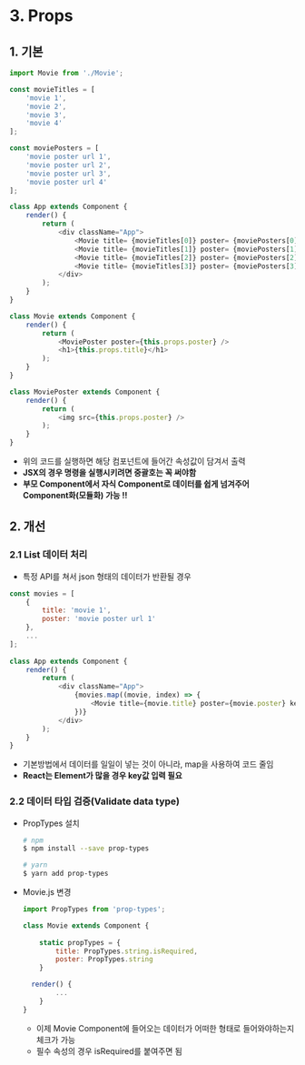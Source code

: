 # 3. Props

## 1.  기본

```javascript
import Movie from './Movie';

const movieTitles = [
    'movie 1',
    'movie 2',
    'movie 3',
    'movie 4'
];

const moviePosters = [
	'movie poster url 1',
    'movie poster url 2',
    'movie poster url 3',
    'movie poster url 4'
];

class App extends Component {
    render() {
        return (
        	<div className="App">
            	<Movie title= {movieTitles[0]} poster= {moviePosters[0]} />
                <Movie title= {movieTitles[1]} poster= {moviePosters[1]} />
                <Movie title= {movieTitles[2]} poster= {moviePosters[2]} />
                <Movie title= {movieTitles[3]} poster= {moviePosters[3]} />
            </div>
        );
    }
}
```

```javascript
class Movie extends Component {
    render() {
        return (
            <MoviePoster poster={this.props.poster} />
        	<h1>{this.props.title}</h1>
        );
    }
}

class MoviePoster extends Component {
    render() {
        return (
        	<img src={this.props.poster} />
        );
    }
}
```

- 위의 코드를 실행하면 해당 컴포넌트에 들어간 속성값이 담겨서 출력
- **JSX의 경우 명령을 실행시키려면 중괄호는 꼭 써야함**
- **부모 Component에서 자식 Component로 데이터를 쉽게 넘겨주어 Component화(모듈화) 가능 !!**

## 2. 개선

### 2.1 List 데이터 처리

- 특정 API를 쳐서 json 형태의 데이터가 반환될 경우

```javascript
const movies = [
    {
        title: 'movie 1',
        poster: 'movie poster url 1'
    },
    ...
];
    
class App extends Component {
	render() {
        return (
        	<div className="App">
            	{movies.map((movie, index) => {
                    <Movie title={movie.title} poster={movie.poster} key={index} />
                })}
            </div>
        );
    }    
}
```

- 기본방법에서 데이터를 일일이 넣는 것이 아니라, map을 사용하여 코드 줄임
- **React는 Element가 많을 경우 key값 입력 필요**

### 2.2 데이터 타입 검증(Validate data type)

- PropTypes 설치

  ```bash
  # npm
  $ npm install --save prop-types
  
  # yarn
  $ yarn add prop-types
  ```

- Movie.js 변경

  ```javascript
  import PropTypes from 'prop-types';
  
  class Movie extends Component {
      
      static propTypes = {
          title: PropTypes.string.isRequired,
          poster: PropTypes.string
      }
  
  	render() {
          ...
      }
  }
  ```

  - 이제 Movie Component에 들어오는 데이터가 어떠한 형태로 들어와야하는지 체크가 가능
  - 필수 속성의 경우 isRequired를 붙여주면 됨